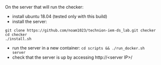 On the server that will run the checker:
* install ubuntu 18.04 (tested only with this build)
* install the server:
```
git clone https://github.com/noam1023/technion-iem-ds_lab.git checker
cd checker
./install.sh
```
* run the server in a new container:
```cd scripts && ./run_docker.sh server ```
* check that the server is up by accessing http://\<server IP>/
